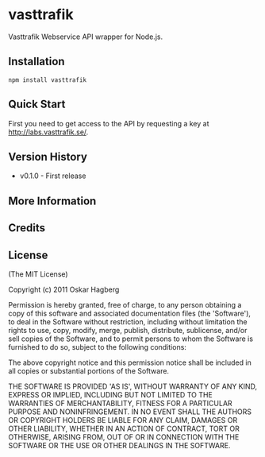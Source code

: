 # vasttrafik

Vasttrafik Webservice API wrapper for Node.js.

## Installation

    npm install vasttrafik

## Quick Start

First you need to get access to the API by requesting a key at http://labs.vasttrafik.se/.

## Version History

* v0.1.0 - First release

## More Information

## Credits

## License 

(The MIT License)

Copyright (c) 2011 Oskar Hagberg

Permission is hereby granted, free of charge, to any person obtaining
a copy of this software and associated documentation files (the
'Software'), to deal in the Software without restriction, including
without limitation the rights to use, copy, modify, merge, publish,
distribute, sublicense, and/or sell copies of the Software, and to
permit persons to whom the Software is furnished to do so, subject to
the following conditions:

The above copyright notice and this permission notice shall be
included in all copies or substantial portions of the Software.

THE SOFTWARE IS PROVIDED 'AS IS', WITHOUT WARRANTY OF ANY KIND,
EXPRESS OR IMPLIED, INCLUDING BUT NOT LIMITED TO THE WARRANTIES OF
MERCHANTABILITY, FITNESS FOR A PARTICULAR PURPOSE AND NONINFRINGEMENT.
IN NO EVENT SHALL THE AUTHORS OR COPYRIGHT HOLDERS BE LIABLE FOR ANY
CLAIM, DAMAGES OR OTHER LIABILITY, WHETHER IN AN ACTION OF CONTRACT,
TORT OR OTHERWISE, ARISING FROM, OUT OF OR IN CONNECTION WITH THE
SOFTWARE OR THE USE OR OTHER DEALINGS IN THE SOFTWARE.